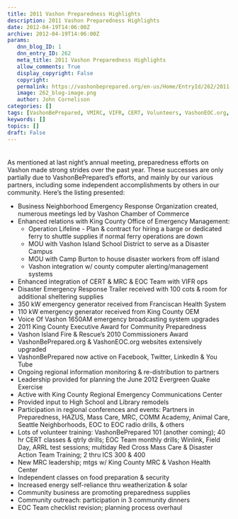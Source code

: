 ```yaml
---
title: 2011 Vashon Preparedness Highlights
description: 2011 Vashon Preparedness Highlights
date: 2012-04-19T14:06:00Z
archive: 2012-04-19T14:06:00Z
params:
   dnn_blog_ID: 1
   dnn_entry_ID: 262
   meta_title: 2011 Vashon Preparedness Highlights
   allow_comments: True
   display_copyright: False
   copyright: 
   permalink: https://vashonbeprepared.org/en-us/Home/EntryId/262/2011-Vashon-Preparedness-Highlights
   image: 262_blog-image.png
   author: John Cornelison
categories: []
tags: [VashonBePrepared, VMIRC, VIFR, CERT, Volunteers, VashonEOC.org, NERO, EOC, VEPC, Red Cross, VoV, MRC, ARES]
keywords: []
topics: []
draft: False
---
```


<div class="wlWriterHeaderFooter" style="float: none; margin: 0px; padding: 4px 0px;"> </div>
<p>As mentioned at last night&rsquo;s annual meeting, preparedness efforts on Vashon made strong strides over the past year. These successes are only partially due to VashonBePrepared&rsquo;s efforts, and mainly by our various partners, including some independent accomplishments by others in our community. Here&rsquo;s the listing presented:</p>
<ul>
    <li>Business Neighborhood Emergency Response Organization created, numerous meetings led by Vashon Chamber of Commerce </li>
    <li>Enhanced relations with King County Office of Emergency Management:
    <ul>
        <li>Operation Lifeline - Plan &amp; contract for hiring a barge or dedicated ferry to shuttle supplies if normal ferry operations are down </li>
        <li>MOU with Vashon Island School District to serve as a Disaster Campus </li>
        <li>MOU with Camp Burton to house disaster workers from off island </li>
        <li>Vashon integration w/ county computer alerting/management systems </li>
    </ul>
    </li>
    <li>Enhanced integration of CERT &amp; MRC &amp; EOC Team with VIFR ops </li>
    <li>Disaster Emergency Response Trailer received with 100 cots &amp; room for additional sheltering supplies </li>
    <li>350 kW emergency generator received from Franciscan Health System </li>
    <li>110 kW emergency generator received from King County OEM </li>
    <li>Voice Of Vashon 1650AM emergency broadcasting system upgrades </li>
    <li>2011 King County Executive Award for Community Preparedness </li>
    <li>Vashon Island Fire &amp; Rescue&rsquo;s 2010 Commissioners Award </li>
    <li>VashonBePrepared.org &amp; VashonEOC.org websites extensively upgraded </li>
    <li>VashonBePrepared now active on Facebook, Twitter, LinkedIn &amp; You Tube </li>
    <li>Ongoing regional information monitoring &amp; re-distribution to partners </li>
    <li>Leadership provided for planning the June 2012 Evergreen Quake Exercise </li>
    <li>Active with King County Regional Emergency Communications Center </li>
    <li>Provided input to High School and Library remodels </li>
    <li>Participation in regional conferences and events: Partners in Preparedness, HAZUS, Mass Care, MRC, COMM Academy, Animal Care, Seattle Neighborhoods, EOC to EOC radio drills, &amp; others </li>
    <li>Lots of volunteer training: VashonBePrepared 101 (another coming); 40 hr CERT classes &amp; qtrly drills; EOC Team monthly drills; Winlink, Field Day, ARRL test sessions; multiday Red Cross Mass Care &amp; Disaster Action Team Training; 2 thru ICS 300 &amp; 400 </li>
    <li>New MRC leadership; mtgs w/ King County MRC &amp; Vashon Health Center </li>
    <li>Independent classes on food preparation &amp; security </li>
    <li>Increased energy self-reliance thru weatherization &amp; solar </li>
    <li>Community business are promoting preparedness supplies </li>
    <li>Community outreach: participation in 3 community dinners </li>
    <li>EOC Team checklist revision; planning process overhaul </li>
</ul>
